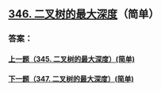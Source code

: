 ## [346. 二叉树的最大深度](https://leetcode-cn.com/problems/merge-two-sorted-lists/)（简单）





### 答案：



#### [上一题（345. 二叉树的最大深度）(简单)](https://github.com/sdwwld/leetCode/blob/master/src/main/java/com/wld/java/leetcode/leetCode0345.md)

#### [下一题（347. 二叉树的最大深度）(简单)](https://github.com/sdwwld/leetCode/blob/master/src/main/java/com/wld/java/leetcode/leetCode0347.md)